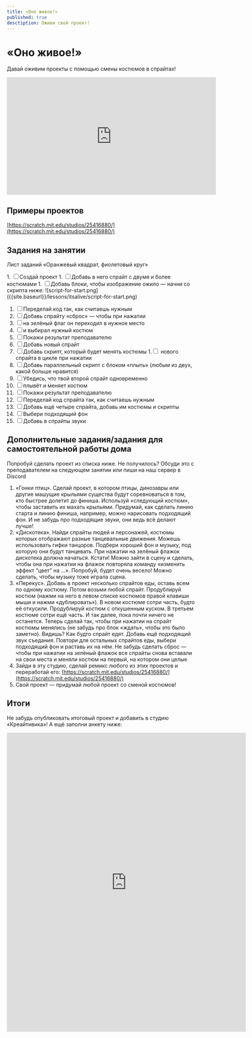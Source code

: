 ```yaml
---
title: «Оно живое!»
published: true
desctiption: Оживи свой проект!
---
```

# «Оно живое!»

Давай оживим проекты с помощью смены костюмов в спрайтах!

<iframe width="560" height="315" src="https://www.youtube.com/embed/5UoYWuydVf4" frameborder="0" allow="accelerometer; autoplay; clipboard-write; encrypted-media; gyroscope; picture-in-picture" allowfullscreen></iframe>

## Примеры проектов
[https://scratch.mit.edu/studios/25416880/](https://scratch.mit.edu/studios/25416880/) 



## Задания на занятии
Лист заданий «Оранжевый квадрат, фиолетовый круг»
<form>
1. <input type="checkbox">Создай проект
1. <input type="checkbox">Добавь в него спрайт с двумя и более костюмами
1. <input type="checkbox">Добавь блоки, чтобы изображение ожило — начни со скрипта ниже:   
![script-for-start.png]({{site.baseurl}}/lessons/itsalive/script-for-start.png)

1. <input type="checkbox">Переделай код так, как считаешь нужным
1. <input type="checkbox">Добавь спрайту «сброс» — чтобы при нажатии
1. <input type="checkbox">на зелёный флаг он переходил в нужное место
1. <input type="checkbox">и выбирал нужный костюм 
1. <input type="checkbox">Покажи результат преподавателю
1. <input type="checkbox">Добавь новый спрайт
1. <input type="checkbox">Добавь скрипт, который будет менять костюмы
1.<input type="checkbox"> нового спрайта в цикле при нажатии
1. <input type="checkbox">Добавь параллельный скрипт c  блоком «плыть» (любым из двух, какой больше нравится)
1. <input type="checkbox">Убедись, что твой второй спрайт одновременно
1. <input type="checkbox">плывёт и меняет костюм
1. <input type="checkbox">Покажи результат преподавателю
1. <input type="checkbox">Переделай код спрайта так, как считаешь нужным
1. <input type="checkbox">Добавь ещё четыре спрайта, добавь им костюмы и скрипты
1. <input type="checkbox">Выбери подходящий фон
1. <input type="checkbox">Добавь в спрайты звуки

  </form>

 

## Дополнительные задания/задания для самостоятельной работы дома

Попробуй сделать проект из списка ниже. Не получилось? Обсуди это с преподавателем на следующем занятии или пиши на наш сервер в Discord

1. «Гонки птиц». Сделай проект, в котором птицы, динозавры или другие машущие крыльями существа будут соревноваться в том, кто быстрее долетит до финиша. Используй «следующий костюм», чтобы заставить их махать крыльями. Придумай, как сделать линию старта и линию финиша, например, можно нарисовать подходящий фон. И не забудь про подходящие звуки, они ведь всё делают лучше!
1. «Дискотека». Найди спрайты людей и персонажей, костюмы которых отображают разные танцевальные движения. Можешь использовать гифки танцоров. Подбери хороший фон и музыку, под которую они будут танцевать. При нажатии на зелёный флажок дискотека должна начаться. Кстати! Можно зайти в сцену и сделать, чтобы она при нажатии на флажок повторяла команду «изменить эффект “цвет” на ...». Попробуй, будет очень весело! Можно сделать, чтобы музыку тоже играла сцена.
1. «Перекус». Добавь в проект несколько спрайтов еды, оставь всем по одному костюму. Потом возьми любой спрайт. Продублируй костюм (нажми на него в левом списке костюмов правой клавиши мыши и нажми «дублировать»). В новом костюме сотри часть, будто её откусили. Продублируй костюм с откушенным куском. В третьем костюме сотри ещё часть. И так далее, пока почти ничего не останется. Теперь сделай так, чтобы при нажатии на спрайт костюмы менялись (не забудь про блок «ждать», чтобы это было заметно). Видишь? Как будто спрайт едят. Добавь ещё подходящий звук съедания. Повтори для остальных спрайтов еды, выбери подходящий фон и раставь их на нём. Не забудь сделать сброс — чтобы при нажатии на зелёный флажок все спрайты снова вставали на свои места и меняли костюм на первый, на котором они целые
1. Зайди в эту студию, сделай ремикс любого из этих проектов и переработай его: [https://scratch.mit.edu/studios/25416880/](https://scratch.mit.edu/studios/25416880/) 
1. Свой проект — придумай любой проект со сменой костюмов!



## Итоги
Не забудь опубликовать итоговый проект и добавить в студию «Креайтивика»! А ещё заполни анкету ниже:

<iframe src="https://docs.google.com/forms/d/e/1FAIpQLScPti2iwKYpGmIugE_yQeH4cokA-rZ93GQl77xcgviPMkjB5Q/viewform?embedded=true" width="640" height="801" frameborder="0" marginheight="0" marginwidth="0">Загрузка…</iframe>
